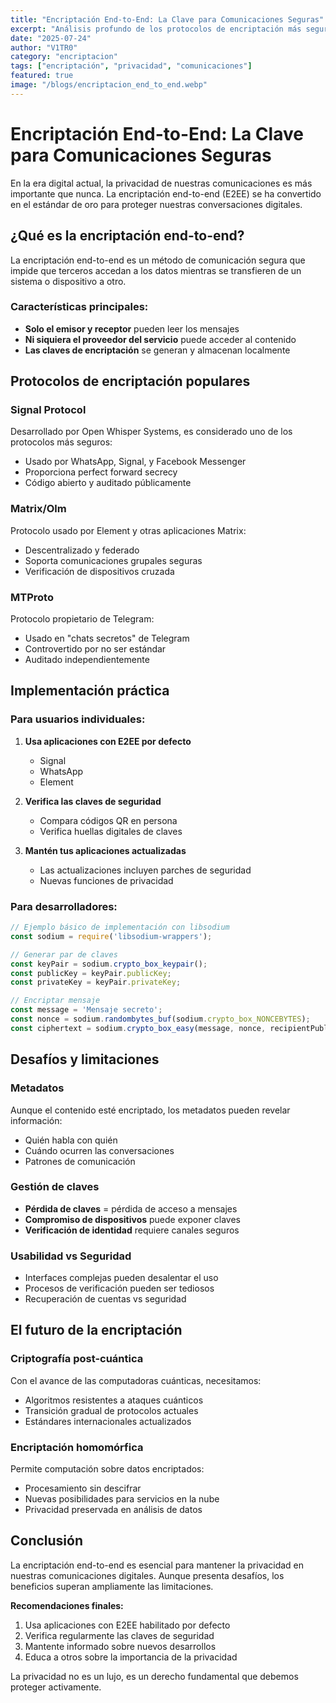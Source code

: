 ```yaml
---
title: "Encriptación End-to-End: La Clave para Comunicaciones Seguras"
excerpt: "Análisis profundo de los protocolos de encriptación más seguros para tus comunicaciones diarias."
date: "2025-07-24"
author: "V1TR0"
category: "encriptacion"
tags: ["encriptación", "privacidad", "comunicaciones"]
featured: true
image: "/blogs/encriptacion_end_to_end.webp"
---
```


# Encriptación End-to-End: La Clave para Comunicaciones Seguras

En la era digital actual, la privacidad de nuestras comunicaciones es más importante que nunca. La encriptación end-to-end (E2EE) se ha convertido en el estándar de oro para proteger nuestras conversaciones digitales.

## ¿Qué es la encriptación end-to-end?

La encriptación end-to-end es un método de comunicación segura que impide que terceros accedan a los datos mientras se transfieren de un sistema o dispositivo a otro.

### Características principales:

- **Solo el emisor y receptor** pueden leer los mensajes
- **Ni siquiera el proveedor del servicio** puede acceder al contenido
- **Las claves de encriptación** se generan y almacenan localmente

## Protocolos de encriptación populares

### Signal Protocol

Desarrollado por Open Whisper Systems, es considerado uno de los protocolos más seguros:

- Usado por WhatsApp, Signal, y Facebook Messenger
- Proporciona perfect forward secrecy
- Código abierto y auditado públicamente

### Matrix/Olm

Protocolo usado por Element y otras aplicaciones Matrix:

- Descentralizado y federado
- Soporta comunicaciones grupales seguras
- Verificación de dispositivos cruzada

### MTProto

Protocolo propietario de Telegram:

- Usado en "chats secretos" de Telegram
- Controvertido por no ser estándar
- Auditado independientemente

## Implementación práctica

### Para usuarios individuales:

1. **Usa aplicaciones con E2EE por defecto**
   - Signal
   - WhatsApp
   - Element

2. **Verifica las claves de seguridad**
   - Compara códigos QR en persona
   - Verifica huellas digitales de claves

3. **Mantén tus aplicaciones actualizadas**
   - Las actualizaciones incluyen parches de seguridad
   - Nuevas funciones de privacidad

### Para desarrolladores:

```javascript
// Ejemplo básico de implementación con libsodium
const sodium = require('libsodium-wrappers');

// Generar par de claves
const keyPair = sodium.crypto_box_keypair();
const publicKey = keyPair.publicKey;
const privateKey = keyPair.privateKey;

// Encriptar mensaje
const message = 'Mensaje secreto';
const nonce = sodium.randombytes_buf(sodium.crypto_box_NONCEBYTES);
const ciphertext = sodium.crypto_box_easy(message, nonce, recipientPublicKey, senderPrivateKey);
```

## Desafíos y limitaciones

### Metadatos

Aunque el contenido esté encriptado, los metadatos pueden revelar información:

- Quién habla con quién
- Cuándo ocurren las conversaciones
- Patrones de comunicación

### Gestión de claves

- **Pérdida de claves** = pérdida de acceso a mensajes
- **Compromiso de dispositivos** puede exponer claves
- **Verificación de identidad** requiere canales seguros

### Usabilidad vs Seguridad

- Interfaces complejas pueden desalentar el uso
- Procesos de verificación pueden ser tediosos
- Recuperación de cuentas vs seguridad

## El futuro de la encriptación

### Criptografía post-cuántica

Con el avance de las computadoras cuánticas, necesitamos:

- Algoritmos resistentes a ataques cuánticos
- Transición gradual de protocolos actuales
- Estándares internacionales actualizados

### Encriptación homomórfica

Permite computación sobre datos encriptados:

- Procesamiento sin descifrar
- Nuevas posibilidades para servicios en la nube
- Privacidad preservada en análisis de datos

## Conclusión

La encriptación end-to-end es esencial para mantener la privacidad en nuestras comunicaciones digitales. Aunque presenta desafíos, los beneficios superan ampliamente las limitaciones.

**Recomendaciones finales:**

1. Usa aplicaciones con E2EE habilitado por defecto
2. Verifica regularmente las claves de seguridad
3. Mantente informado sobre nuevos desarrollos
4. Educa a otros sobre la importancia de la privacidad

La privacidad no es un lujo, es un derecho fundamental que debemos proteger activamente.